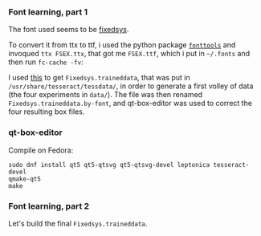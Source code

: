 


### Font learning, part 1
The font used seems to be [fixedsys](https://github.com/kika/fixedsys).

To convert it from ttx to ttf, i used the python package [`fonttools`](https://github.com/fonttools/fonttools) and
invoqued `ttx FSEX.ttx`, that got me `FSEX.ttf`, which i put in `~/.fonts` and then run `fc-cache -fv`:

I used [this](http://ocr7.com) to get `Fixedsys.traineddata`, that was put in `/usr/share/tesseract/tessdata/`,
in order to generate a first volley of data (the four experiments in `data/`).
The file was then renamed `Fixedsys.traineddata.by-font`, and qt-box-editor
was used to correct the four resulting box files.


### qt-box-editor
Compile on Fedora:

    sudo dnf install qt5 qt5-qtsvg qt5-qtsvg-devel leptonica tesseract-devel
    qmake-qt5
    make


### Font learning, part 2
Let's build the final `Fixedsys.traineddata`.
